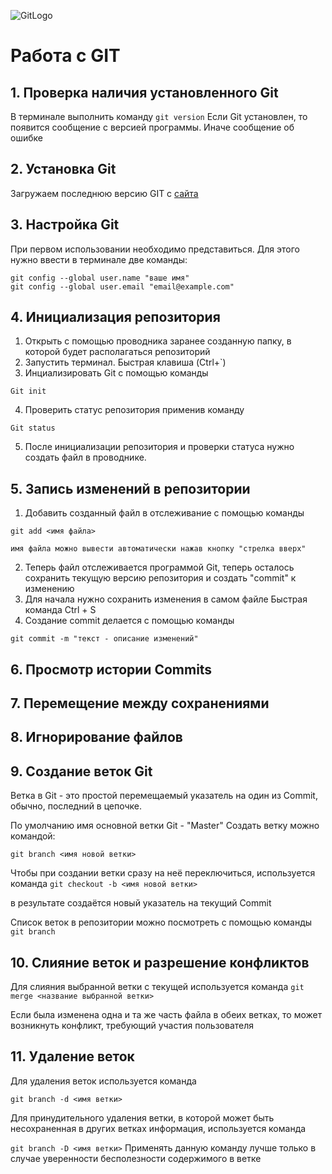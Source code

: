 ![GitLogo](GitLogo.png)
# Работа с GIT

## 1. Проверка наличия установленного Git

В терминале выполнить команду `git version`
Если Git установлен, то появится сообщение с версией программы. Иначе сообщение об ошибке

## 2. Установка Git
Загружаем последнюю версию GIT с [сайта](https://git-scm.com/downloads)

## 3. Настройка Git
При первом использовании необходимо представиться. Для этого нужно ввести в терминале две команды:
```
git config --global user.name "ваше имя"
git config --global user.email "email@example.com"
```
## 4. Инициализация репозитория
1. Открыть с помощью проводника заранее созданную папку, в которой будет располагаться репозиторий
2. Запустить терминал. 
Быстрая клавиша (Ctrl+`)
3. Инциализировать Git с помощью команды
```
Git init
```
4. Проверить статус репозитория применив команду
```
Git status
```
5. После инициализации репозитория и проверки статуса нужно создать файл в проводнике.
## 5. Запись изменений в репозитории
1. Добавить созданный файл в отслеживание с помощью команды
```
git add <имя файла>
```
`имя файла можно вывести автоматически нажав кнопку "стрелка вверх"`

2. Теперь файл отслеживается программой Git, теперь осталось сохранить текущую версию репозитория и создать "commit" к изменению 
3. Для начала нужно сохранить изменения в самом файле
Быстрая команда Ctrl + S
3. Создание commit делается с помощью команды 
```
git commit -m "текст - описание изменений"
```

## 6. Просмотр истории Commits
## 7. Перемещение между сохранениями
## 8. Игнорирование файлов
## 9. Создание веток Git
Ветка в Git - это простой перемещаемый указатель на один из Commit, обычно, последний в цепочке.

По умолчанию имя основной ветки Git - "Master"
Создать ветку можно командой:
```
git branch <имя новой ветки>
```
Чтобы при создании ветки сразу на неё переключиться, используется команда 
`git checkout -b <имя новой ветки>`

в результате создаётся новый указатель на текущий Commit

Список веток в репозитории можно посмотреть с помощью команды
`git branch`
## 10. Слияние веток и разрешение конфликтов
Для слияния выбранной ветки с текущей используется команда
`git merge <название выбранной ветки>`

Если была изменена одна и та же часть файла
в обеих ветках, то может возникнуть конфликт, 
требующий участия пользователя
## 11. Удаление веток
Для удаления веток используется команда

`git branch -d <имя ветки>`

Для принудительного удаления ветки, в которой может быть несохраненная в других ветках информация, используется команда

`git branch -D <имя ветки>`
Применять данную команду лучше только в случае уверенности бесполезности содержимого в ветке
